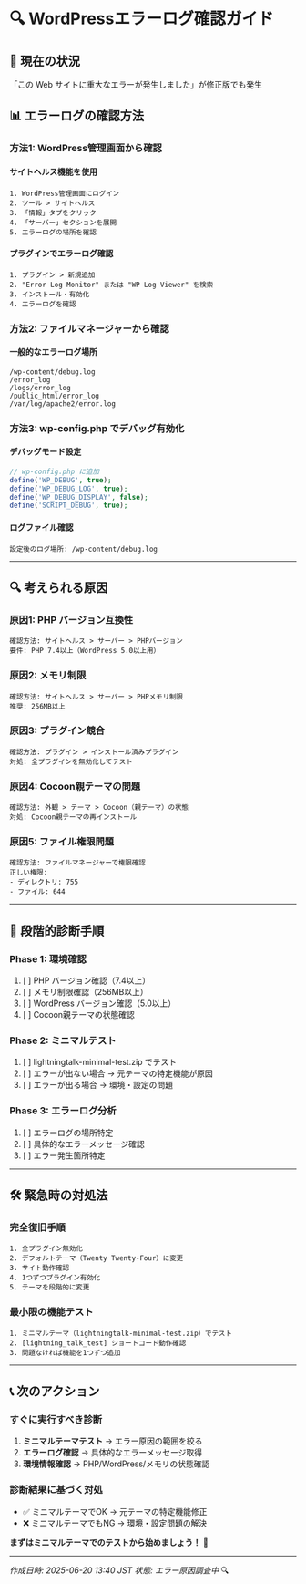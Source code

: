 # 🔍 WordPressエラーログ確認ガイド

## 🚨 現在の状況
「この Web サイトに重大なエラーが発生しました」が修正版でも発生

## 📊 エラーログの確認方法

### **方法1: WordPress管理画面から確認**

#### サイトヘルス機能を使用
```
1. WordPress管理画面にログイン
2. ツール > サイトヘルス
3. 「情報」タブをクリック
4. 「サーバー」セクションを展開
5. エラーログの場所を確認
```

#### プラグインでエラーログ確認
```
1. プラグイン > 新規追加
2. "Error Log Monitor" または "WP Log Viewer" を検索
3. インストール・有効化
4. エラーログを確認
```

### **方法2: ファイルマネージャーから確認**

#### 一般的なエラーログ場所
```
/wp-content/debug.log
/error_log
/logs/error_log
/public_html/error_log
/var/log/apache2/error.log
```

### **方法3: wp-config.php でデバッグ有効化**

#### デバッグモード設定
```php
// wp-config.php に追加
define('WP_DEBUG', true);
define('WP_DEBUG_LOG', true);
define('WP_DEBUG_DISPLAY', false);
define('SCRIPT_DEBUG', true);
```

#### ログファイル確認
```
設定後のログ場所: /wp-content/debug.log
```

---

## 🔍 考えられる原因

### **原因1: PHP バージョン互換性**
```
確認方法: サイトヘルス > サーバー > PHPバージョン
要件: PHP 7.4以上（WordPress 5.0以上用）
```

### **原因2: メモリ制限**
```
確認方法: サイトヘルス > サーバー > PHPメモリ制限
推奨: 256MB以上
```

### **原因3: プラグイン競合**
```
確認方法: プラグイン > インストール済みプラグイン
対処: 全プラグインを無効化してテスト
```

### **原因4: Cocoon親テーマの問題**
```
確認方法: 外観 > テーマ > Cocoon（親テーマ）の状態
対処: Cocoon親テーマの再インストール
```

### **原因5: ファイル権限問題**
```
確認方法: ファイルマネージャーで権限確認
正しい権限:
- ディレクトリ: 755
- ファイル: 644
```

---

## 🧪 段階的診断手順

### **Phase 1: 環境確認**
1. [ ] PHP バージョン確認（7.4以上）
2. [ ] メモリ制限確認（256MB以上）
3. [ ] WordPress バージョン確認（5.0以上）
4. [ ] Cocoon親テーマの状態確認

### **Phase 2: ミニマルテスト**
1. [ ] lightningtalk-minimal-test.zip でテスト
2. [ ] エラーが出ない場合 → 元テーマの特定機能が原因
3. [ ] エラーが出る場合 → 環境・設定の問題

### **Phase 3: エラーログ分析**
1. [ ] エラーログの場所特定
2. [ ] 具体的なエラーメッセージ確認
3. [ ] エラー発生箇所特定

---

## 🛠️ 緊急時の対処法

### **完全復旧手順**
```
1. 全プラグイン無効化
2. デフォルトテーマ（Twenty Twenty-Four）に変更
3. サイト動作確認
4. 1つずつプラグイン有効化
5. テーマを段階的に変更
```

### **最小限の機能テスト**
```
1. ミニマルテーマ（lightningtalk-minimal-test.zip）でテスト
2. [lightning_talk_test] ショートコード動作確認
3. 問題なければ機能を1つずつ追加
```

---

## 📞 次のアクション

### **すぐに実行すべき診断**
1. **ミニマルテーマテスト** → エラー原因の範囲を絞る
2. **エラーログ確認** → 具体的なエラーメッセージ取得
3. **環境情報確認** → PHP/WordPress/メモリの状態確認

### **診断結果に基づく対処**
- ✅ ミニマルテーマでOK → 元テーマの特定機能修正
- ❌ ミニマルテーマでもNG → 環境・設定問題の解決

**まずはミニマルテーマでのテストから始めましょう！** 🚀

---

*作成日時: 2025-06-20 13:40 JST*
*状態: エラー原因調査中* 🔍